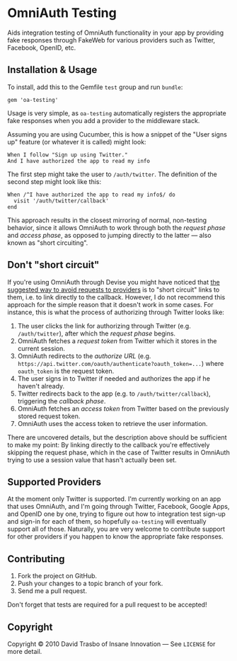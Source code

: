 OmniAuth Testing
================

Aids integration testing of OmniAuth functionality in your app by providing fake
responses through FakeWeb for various providers such as Twitter, Facebook,
OpenID, etc.

Installation & Usage
--------------------

To install, add this to the Gemfile `test` group and run `bundle`:

    gem 'oa-testing'

Usage is very simple, as `oa-testing` automatically registers the appropriate
fake responses when you add a provider to the middleware stack.

Assuming you are using Cucumber, this is how a snippet of the "User signs up"
feature (or whatever it is called) might look:

    When I follow "Sign up using Twitter."
    And I have authorized the app to read my info

The first step might take the user to `/auth/twitter`. The definition of the
second step might look like this:

    When /^I have authorized the app to read my info$/ do
      visit '/auth/twitter/callback'
    end

This approach results in the closest mirroring of normal, non-testing behavior,
since it allows OmniAuth to work through both the *request phase* and *access
phase*, as opposed to jumping directly to the latter &mdash; also known as "short
circuiting".

Don't "short circuit"
---------------------

If you're using OmniAuth through Devise you might have noticed that [the
suggested way to avoid requests to providers](https://github.com/plataformatec/devise/wiki/OmniAuth:-Testing)
is to "short circuit" links to them, i.e. to link directly to the callback.
However, I do not recommend this approach for the simple reason that it doesn't
work in some cases. For instance, this is what the process of authorizing
through Twitter looks like:

  1. The user clicks the link for authorizing through Twitter (e.g.
     `/auth/twitter`), after which the *request phase* begins.
  2. OmniAuth fetches a *request token* from Twitter which it stores in the
     current session.
  3. OmniAuth redirects to the *authorize URL* (e.g. `https://api.twitter.com/oauth/authenticate?oauth_token=...`)
     where `oauth_token` is the request token.
  4. The user signs in to Twitter if needed and authorizes the app if he haven't
     already.
  5. Twitter redirects back to the app (e.g. to `/auth/twitter/callback`),
     triggering the *callback phase*.
  6. OmniAuth fetches an *access token* from Twitter based on the previously
     stored request token.
  7. OmniAuth uses the access token to retrieve the user information.

There are uncovered details, but the description above should be sufficient to
make my point: By linking directly to the callback you're effectively skipping
the request phase, which in the case of Twitter results in OmniAuth trying to
use a session value that hasn't actually been set.

Supported Providers
-------------------

At the moment only Twitter is supported. I'm currently working on an app that
uses OmniAuth, and I'm going through Twitter, Facebook, Google Apps, and OpenID
one by one, trying to figure out how to integration test sign-up and sign-in
for each of them, so hopefully `oa-testing` will eventually support all of
those. Naturally, you are very welcome to contribute support for other providers
if you happen to know the appropriate fake responses.

Contributing
------------

  1. Fork the project on GitHub.
  2. Push your changes to a topic branch of your fork.
  3. Send me a pull request.

Don't forget that tests are required for a pull request to be accepted!

Copyright
---------

Copyright &copy; 2010 David Trasbo of Insane Innovation &mdash; See `LICENSE` for more
detail.